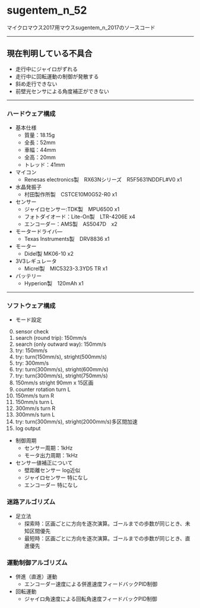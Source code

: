# sugentem_n_52
マイクロマウス2017用マウスsugentem_n_2017のソースコード

---
## 現在判明している不具合
* 走行中にジャイロがずれる
* 走行中に回転運動の制御が発散する
* 斜め走行できない
* 前壁光センサによる角度補正ができない

---
### ハードウェア構成
* 基本仕様
  * 質量：18.15g
  * 全長：52mm
  * 車幅：44mm
  * 全高：20mm
  * トレッド：41mm
* マイコン
  * Renesas electronics製　RX63Nシリーズ　R5F5631NDDFL#V0 x1
* 水晶発振子
  * 村田製作所製　CSTCE10M0G52-R0 x1
* センサー
  * ジャイロセンサー:TDK製　MPU6500 x1
  * フォトダイオード：Lite-On製　LTR-4206E x4
  * エンコーダー：AMS製　AS5047D　x2
* モータードライバ―
  * Texas Instruments製　DRV8836 x1
* モーター
  * Didel製 MK06-10 x2
* 3V3レギュレータ
  * Micrel製　MIC5323-3.3YD5 TR x1
* バッテリー
  * Hyperion製　120mAh x1

---
### ソフトウェア構成
* モード設定
 0. sensor check
 1. search (round trip): 150mm/s
 2. search (only outward way): 150mm/s
 3. try: 150mm/s
 4. try: turn(150mm/s), stright(500mm/s)
 5. try: 300mm/s
 6. try: turn(300mm/s), stright(600mm/s)
 7. try: turn(300mm/s), stright(750mm/s)
 8. 150mm/s stright 90mm x 15区画
 9. counter rotation turn L
 10. 150mm/s turn R
 11. 150mm/s turn L
 12. 300mm/s turn R
 13. 300mm/s turn L
 14. try: turn(300mm/s), stright(2000mm/s)多区間加速
 15. log output
* 制御周期
  * センサー周期：1kHz 
  * モータ出力周期：1kHz 
* センサー値補正について
  * 壁距離センサー
  log近似
  * ジャイロセンサー
  特になし
  * エンコーダー
  特になし
### 迷路アルゴリズム
* 足立法
  * 探索時：区画ごとに方向を逐次演算。ゴールまでの歩数が同じとき、未知区間優先
  * 最短時：区画ごとに方向を逐次演算。ゴールまでの歩数が同じとき、直進優先
### 運動制御アルゴリズム
* 併進（直進）運動
  * エンコーダー速度による併進速度フィードバックPID制御
* 回転運動
  * ジャイロ角速度による回転角速度フィードバックPID制御
